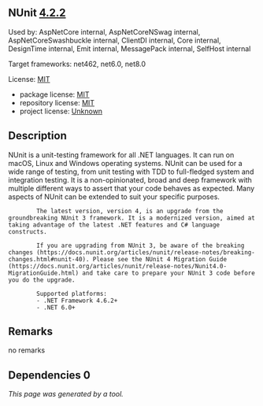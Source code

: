 NUnit [4.2.2](https://www.nuget.org/packages/NUnit/4.2.2)
--------------------

Used by: AspNetCore internal, AspNetCoreNSwag internal, AspNetCoreSwashbuckle internal, ClientDI internal, Core internal, DesignTime internal, Emit internal, MessagePack internal, SelfHost internal

Target frameworks: net462, net6.0, net8.0

License: [MIT](../../../../licenses/mit) 

- package license: [MIT](https://licenses.nuget.org/MIT) 
- repository license: [MIT](https://github.com/nunit/nunit) 
- project license: [Unknown](https://nunit.org/) 

Description
-----------
NUnit is a unit-testing framework for all .NET languages.
            It can run on macOS, Linux and Windows operating systems.
            NUnit can be used for a wide range of testing, from unit testing with TDD to full-fledged system and integration testing.
            It is a non-opinionated, broad and deep framework with multiple different ways to assert that your code behaves as expected. Many aspects of NUnit can be extended to suit your specific purposes.

            The latest version, version 4, is an upgrade from the groundbreaking NUnit 3 framework. It is a modernized version, aimed at taking advantage of the latest .NET features and C# language constructs.

            If you are upgrading from NUnit 3, be aware of the breaking changes (https://docs.nunit.org/articles/nunit/release-notes/breaking-changes.html#nunit-40). Please see the NUnit 4 Migration Guide (https://docs.nunit.org/articles/nunit/release-notes/Nunit4.0-MigrationGuide.html) and take care to prepare your NUnit 3 code before you do the upgrade.

            Supported platforms:
            - .NET Framework 4.6.2+
            - .NET 6.0+

Remarks
-----------
no remarks


Dependencies 0
-----------


*This page was generated by a tool.*